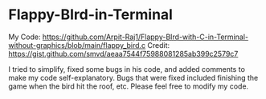 # Flappy-BIrd-in-Terminal

My Code: https://github.com/Arpit-Raj1/Flappy-BIrd-with-C-in-Terminal-without-graphics/blob/main/flappy_bird.c
Credit: https://gist.github.com/smvd/aeaa7544f75988081285ab399c2579c7

I tried to simplify, fixed some bugs in his code, and added comments to make my code self-explanatory.
Bugs that were fixed included finishing the game when the bird hit the roof, etc.
Please feel free to modify my code.
